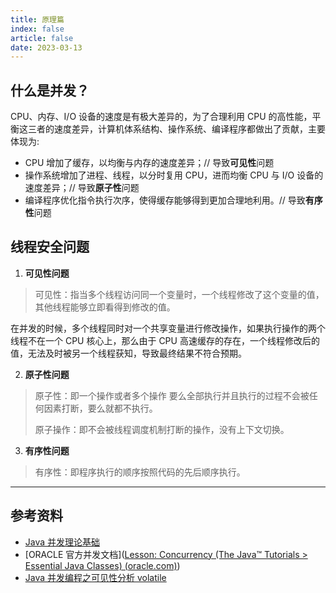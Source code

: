 ```yaml
---
title: 原理篇
index: false
article: false
date: 2023-03-13
---
```


## 什么是并发？

CPU、内存、I/O 设备的速度是有极大差异的，为了合理利用 CPU 的高性能，平衡这三者的速度差异，计算机体系结构、操作系统、编译程序都做出了贡献，主要体现为:
- CPU 增加了缓存，以均衡与内存的速度差异；// 导致**可见性**问题
- 操作系统增加了进程、线程，以分时复用 CPU，进而均衡 CPU 与 I/O 设备的速度差异；// 导致**原子性**问题
- 编译程序优化指令执行次序，使得缓存能够得到更加合理地利用。// 导致**有序性**问题

## 线程安全问题

1. **可见性问题**

> 可见性：指当多个线程访问同一个变量时，一个线程修改了这个变量的值，其他线程能够立即看得到修改的值。

在并发的时候，多个线程同时对一个共享变量进行修改操作，如果执行操作的两个线程不在一个 CPU 核心上，那么由于 CPU 高速缓存的存在，一个线程修改后的值，无法及时被另一个线程获知，导致最终结果不符合预期。

2. **原子性问题**

> 原子性：即一个操作或者多个操作 要么全部执行并且执行的过程不会被任何因素打断，要么就都不执行。
>
> 原子操作：即不会被线程调度机制打断的操作，没有上下文切换。

3. **有序性问题**

> 有序性：即程序执行的顺序按照代码的先后顺序执行。


---

## 参考资料

- [Java 并发理论基础](https://pdai.tech/md/java/thread/java-thread-x-theorty.html) <Badge text="强烈推荐" type="warning" />
- [ORACLE 官方并发文档]([Lesson: Concurrency (The Java™ Tutorials > Essential Java Classes) (oracle.com)](https://docs.oracle.com/javase/tutorial/essential/concurrency/index.html))
- [Java 并发编程之可见性分析 volatile](https://blog.csdn.net/m0_73311735/article/details/127919267)